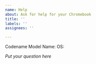 ```yaml
---
name: Help
about: Ask for help for your Chromebook
title: ''
labels: ''
assignees: ''

---
```


Codename
Model Name:
OS:

*Put your question here*
